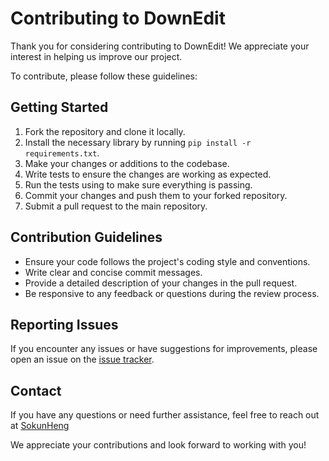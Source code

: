# Contributing to DownEdit

Thank you for considering contributing to DownEdit! We appreciate your interest in helping us improve our project. 

To contribute, please follow these guidelines:

<!-- ## Code of Conduct

Please review and adhere to our [Code of Conduct](CODE_OF_CONDUCT.md) at all times. -->

## Getting Started

1. Fork the repository and clone it locally.
2. Install the necessary library by running `pip install -r requirements.txt`.
3. Make your changes or additions to the codebase.
4. Write tests to ensure the changes are working as expected.
5. Run the tests using to make sure everything is passing.
6. Commit your changes and push them to your forked repository.
7. Submit a pull request to the main repository.

## Contribution Guidelines

- Ensure your code follows the project's coding style and conventions.
- Write clear and concise commit messages.
- Provide a detailed description of your changes in the pull request.
- Be responsive to any feedback or questions during the review process.

## Reporting Issues

If you encounter any issues or have suggestions for improvements, please open an issue on the [issue tracker](https://github.com/sokunheng/DownEdit/issues).

## Contact

If you have any questions or need further assistance, feel free to reach out at [SokunHeng](https://github.com/SokunHeng)

We appreciate your contributions and look forward to working with you!
